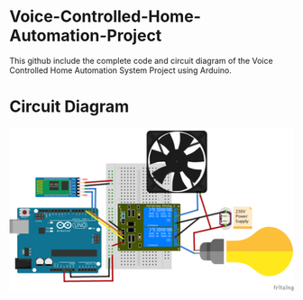 # Voice-Controlled-Home-Automation-Project
This github include the complete code and circuit diagram of the Voice Controlled Home Automation System Project using Arduino.
# Circuit Diagram  

![Circuit Diagram](Circuit%20Diagram.png)
